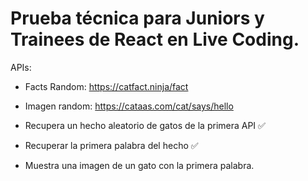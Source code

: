 # Prueba técnica para Juniors y Trainees de React en Live Coding.

APIs:

-   Facts Random: https://catfact.ninja/fact
-   Imagen random: https://cataas.com/cat/says/hello

-   Recupera un hecho aleatorio de gatos de la primera API ✅
-   Recuperar la primera palabra del hecho ✅
-   Muestra una imagen de un gato con la primera palabra.
